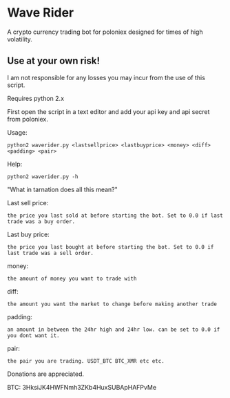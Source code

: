 # Wave Rider
A crypto currency trading bot for poloniex designed for times of high volatility.

## Use at your own risk!
I am not responsible for any losses you may incur from the use of this script.

Requires python 2.x

First open the script in a text editor and add your api key and api secret from poloniex.

Usage:

    python2 waverider.py <lastsellprice> <lastbuyprice> <money> <diff> <padding> <pair>
    
Help:

    python2 waverider.py -h
    
"What in tarnation does all this mean?"

Last sell price:
    
    the price you last sold at before starting the bot. Set to 0.0 if last trade was a buy order.
    
Last buy price:

    the price you last bought at before starting the bot. Set to 0.0 if last trade was a sell order.
    
money:

    the amount of money you want to trade with
    
diff:

    the amount you want the market to change before making another trade
    
padding:

    an amount in between the 24hr high and 24hr low. can be set to 0.0 if you dont want it.
    
pair:

    the pair you are trading. USDT_BTC BTC_XMR etc etc.

Donations are appreciated.

BTC: 3HksiJK4HWFNmh3ZKb4HuxSUBApHAFPvMe
